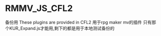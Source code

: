 # RMMV_JS_CFL2
备份用
These plugins are provided in CFL2
用于rpg maker mv的插件
只有那个KUR_Expand.js才能用,剩下的都是用于本地测试备份的
